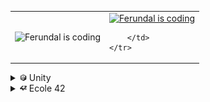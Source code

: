 <table>
    <tr>
        <td>
            <img src="images/hacker-meme.gif" alt="Ferundal is coding">
        </td>
        <td>
            <a href="https://youtu.be/qbWqXKN3m3c"><img src="images/hacker-meme.gif" alt="Ferundal is coding"></a>
            
        </td>
    </tr>
</table>

<details>
<summary><img src="images/Unity/Unity_logo.png" alt="Unity" width="11" height="11"> Unity</summary>

Unity become my first step in the game development. Inside sections projects sorted from latest to oldest.
    
+ <details>
    <summary><img src="images/clipboard.png" alt="Test task" width="11" height="11"> Test tasks</summary>

    During job search i made few projects in limeted time to prove my qualification.
    
    + <details>
        <summary><a href="https://github.com/Ferundal/Libft">Alarm Clock</a></summary>
        Simple Android application. Get time from internet, show it to user.
        User can set up alarm time by entering numerals in the fields or by moving clock hands.
        Work in both portrait and landscape mode.
        <table>
            <tr>
                <td rowspan = "2">
                    <img src="images/Unity/test_tasks/alarm_clock/Screenshot_20220706_210305_com.DefaultCompany.ToRScientificEnvironments.jpg" alt="Test task" width="200" height="450">
                </td>
                <td>
                    <img src="images/Unity/test_tasks/alarm_clock/Screenshot_20220706_212604_com.DefaultCompany.ToRScientificEnvironments.jpg" alt="Test task" width="450" height="200">
                </td>
            </tr>
            <tr>
                <td>
                    <img src="images/Unity/test_tasks/alarm_clock/Screenshot_20220706_212622_com.DefaultCompany.ToRScientificEnvironments.jpg" alt="Test task" width="450" height="200">
                </td>
            </tr>
    </table>
      </details>
   </details>
+ <details>
    <summary><img src="images/Unity/00-Junior_Programmer-Pathway.png" alt="Test task" width="11" height="11"> Junior Programmer Pathway</summary>
        
    During my path to <a href="https://www.credly.com/badges/4378bc78-5530-4bd4-9bcd-ff089fc1cdb3/public_url">Unity Junior Programmer</a> badge in <a href="https://learn.unity.com/pathway/junior-programmer">Junior Programmer Pathway</a>, i made a few projects showing my new skills.
    + <details>
        <summary><a href="https://github.com/Ferundal/Libft">Roll ball</a></summary>
    
        Game purpose is to hold as long as possible on the board. Pick up power ups to trow enemy balls away from the board, some of them can be used by pressing "space".
    
        <a href="https://www.youtube.com/watch?v=lRvkXdY3gQo"><img src="images/Unity/Junior_Programmer-Pathway/Roll_Ball/Youtube_prev.png" alt="Roll Ball" width="500" height="300"></a>
      </details>
   </details>
</details>

<details>
<summary><img src="images/42_Logo.png" alt="Ecole 42" width="11" height="11"> Ecole 42</summary>
    

Following projects was made during my education in russian campus of <a href="https://en.wikipedia.org/wiki/42_(school)">Ecole 42</a> programming school. From latest to oldest.
    
+ <details>
    <summary><a href="https://github.com/Ferundal/ft_printf/tree/master#readme">ft_printf</a></summary>

    Recode of C standard library printf. First meet with variadic functions.
    
    + <details>
        <summary>Heading1.1.1</summary>
        even more text
      </details>
   </details>
+ <details>
    <summary><a href="https://github.com/Ferundal/Libft">Libft</a></summary>

    First project as a student at 42. Just recode a few functions of the C standard library as well as some other utility functions that i will use during your whole cursus.
    
    Code follow <a href="https://github.com/42School/norminette/blob/master/pdf/en.norm.pdf">specific Ecole 42 code style</a>.
    + <details>
        <summary>Heading1.1.1</summary>
        even more text
      </details>
   </details>
</details>
